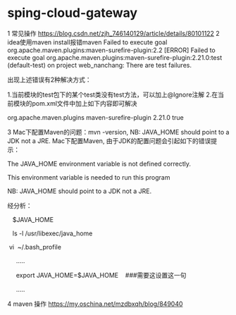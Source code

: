 # sping-cloud-gateway
1 常见操作 https://blog.csdn.net/zjh_746140129/article/details/80101122
2 idea使用maven install报错maven Failed to execute goal org.apache.maven.plugins:maven-surefire-plugin:2.2
  [ERROR] Failed to execute goal org.apache.maven.plugins:maven-surefire-plugin:2.21.0:test (default-test) on project web_nanchang: There are test failures.
  
  出现上述错误有2种解决方式：
  
  1.当前模块的test包下的某个test类没有test方法，可以加上@Ignore注解
  2.在当前模块的pom.xml文件中加上如下内容即可解决
  
  <build>
     <plugins>
        <plugin>
           <groupId>org.apache.maven.plugins</groupId>
           <artifactId>maven-surefire-plugin</artifactId>
           <version>2.21.0</version>
           <configuration>
              <testFailureIgnore>true</testFailureIgnore>
           </configuration>
        </plugin>
     </plugins>
  </build>

3 Mac下配置Maven的问题：mvn -version, NB: JAVA_HOME should point to a JDK not a JRE.
Mac下配置Maven, 由于JDK的配置问题会引起如下的错误提示：

The JAVA_HOME environment variable is not defined correctly.

This environment variable is needed to run this program   

NB: JAVA_HOME should point to a JDK not a JRE.

经分析：

   $JAVA_HOME

   ls -l /usr/libexec/java_home

 vi  ~/.bash_profile

     .....      

     export JAVA_HOME=$JAVA_HOME    ###需要这设置这一句

     .....


4 maven  操作
https://my.oschina.net/mzdbxqh/blog/849040